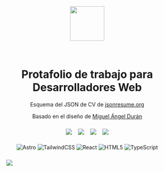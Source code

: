 <div align="center">
<img src="https://res.cloudinary.com/juanjportfolio/image/upload/v1710116381/Assets/brand/logoBrand_h9ilny.png" style="margin-bottom:2rem" height="90px" width="auto" /> 
<h1>
    Protafolio de trabajo para Desarrolladores Web
</h1>

<p>
Esquema del JSON de CV de <a href="https://jsonresume.org/schema/">jsonresume.org</a>
</p>
<p>
Basado en el diseño de <a href="https://github.com/midudev/porfolio.dev">Miguel Ángel Durán</a>


</p>
<section style="display:flex;justify-content:center; align-items:center; gap:1rem; margin-top:1.5rem; margin-bottom:1.5rem">
<img src="https://img.shields.io/github/last-commit/JJGarciaMartinez/Portfolio_current.svg" />
<img src="https://img.shields.io/github/license/JJGarciaMartinez/Portfolio_current.svg" />
<img src="https://img.shields.io/github/forks/JJGarciaMartinez/Portfolio_current.svg" />
<img src="https://img.shields.io/github/stars/JJGarciaMartinez/Portfolio_current.svg" />
</section>
</div>

<div align="center" style="margin-top:1.5rem; margin-bottom:1.5rem">

![Astro](https://img.shields.io/badge/Astro-E34F3a?style=for-the-badge&logo=Astro&logoColor=white)
![TailwindCSS](https://img.shields.io/badge/tailwindcss-%2338B2AC.svg?style=for-the-badge&logo=tailwind-css&logoColor=white)
![React](https://img.shields.io/badge/React-20232A?style=for-the-badge&logo=react&logoColor=61DAFB)
![HTML5](https://img.shields.io/badge/HTML5-E34F26?style=for-the-badge&logo=html5&logoColor=white)
![TypeScript](https://img.shields.io/badge/TypeScript-007ACC?style=for-the-badge&logo=typescript&logoColor=white)


</div>

<figure>
  <img src="https://res.cloudinary.com/juanjportfolio/image/upload/v1709213976/ScreenShots/563shots_so_x1yl4f.png" />
</figure>